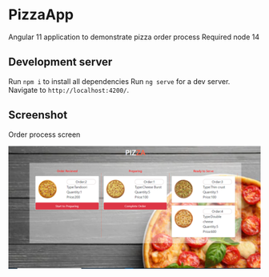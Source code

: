 # PizzaApp

Angular 11 application to demonstrate pizza order process
Required node 14

## Development server
Run `npm i` to install all dependencies
Run `ng serve` for a dev server. Navigate to `http://localhost:4200/`.

## Screenshot
Order process screen

![Alt text](/orderScreen.PNG?raw=true "screen")

